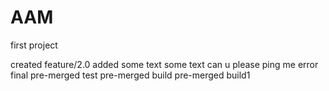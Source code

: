 # AAM

first project

created feature/2.0
added some text
some text
can u please ping me error
final pre-merged test
pre-merged build
pre-merged build1